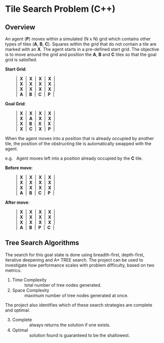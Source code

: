 # Tile Search Problem (C++)

## Overview
An agent (**P**) moves within a simulated (N x N) grid which contains other types of tiles (**A**, **B**, **C**). Squares within the grid that do not contain a tile are marked with an **X**. The agent starts in a pre-defined start grid. The objective is to move around the grid and position the **A**, **B** and **C** tiles so that the goal grid is satisfied.

**Start Grid**:

&nbsp; &nbsp; &nbsp; &nbsp; &nbsp;|&nbsp; **X** &nbsp;|&nbsp; **X** &nbsp;|&nbsp; **X** &nbsp;|&nbsp; **X** &nbsp;|<br>
&nbsp; &nbsp; &nbsp; &nbsp; &nbsp;|&nbsp; **X** &nbsp;|&nbsp; **X** &nbsp;|&nbsp; **X** &nbsp;|&nbsp; **X** &nbsp;|<br>
&nbsp; &nbsp; &nbsp; &nbsp; &nbsp;|&nbsp; **X** &nbsp;|&nbsp; **X** &nbsp;|&nbsp; **X** &nbsp;|&nbsp; **X** &nbsp;|<br>
&nbsp; &nbsp; &nbsp; &nbsp; &nbsp;|&nbsp; **A** &nbsp;|&nbsp; **B** &nbsp;|&nbsp; **C** &nbsp;|&nbsp; **P** &nbsp;|<br>

**Goal Grid**:

&nbsp; &nbsp; &nbsp; &nbsp; &nbsp;|&nbsp; **X** &nbsp;|&nbsp; **X** &nbsp;|&nbsp; **X** &nbsp;|&nbsp; **X** &nbsp;|<br>
&nbsp; &nbsp; &nbsp; &nbsp; &nbsp;|&nbsp; **X** &nbsp;|&nbsp; **A** &nbsp;|&nbsp; **X** &nbsp;|&nbsp; **X** &nbsp;|<br>
&nbsp; &nbsp; &nbsp; &nbsp; &nbsp;|&nbsp; **X** &nbsp;|&nbsp; **B** &nbsp;|&nbsp; **X** &nbsp;|&nbsp; **X** &nbsp;|<br>
&nbsp; &nbsp; &nbsp; &nbsp; &nbsp;|&nbsp; **X** &nbsp;|&nbsp; **C** &nbsp;|&nbsp; **X** &nbsp;|&nbsp; **P** &nbsp;|<br>

When the agent moves into a position that is already occupied by another tile, the position of the obstructing tile is automatically swapped with the agent.

e.g. &nbsp; Agent moves left into a position already occupied by the **C** tile.

**Before move**:

&nbsp; &nbsp; &nbsp; &nbsp; &nbsp;|&nbsp; **X** &nbsp;|&nbsp; **X** &nbsp;|&nbsp; **X** &nbsp;|&nbsp; **X** &nbsp;|<br>
&nbsp; &nbsp; &nbsp; &nbsp; &nbsp;|&nbsp; **X** &nbsp;|&nbsp; **X** &nbsp;|&nbsp; **X** &nbsp;|&nbsp; **X** &nbsp;|<br>
&nbsp; &nbsp; &nbsp; &nbsp; &nbsp;|&nbsp; **X** &nbsp;|&nbsp; **X** &nbsp;|&nbsp; **X** &nbsp;|&nbsp; **X** &nbsp;|<br>
&nbsp; &nbsp; &nbsp; &nbsp; &nbsp;|&nbsp; **A** &nbsp;|&nbsp; **B** &nbsp;|&nbsp; **C** &nbsp;|&nbsp; **P** &nbsp;|<br>

**After move**:

&nbsp; &nbsp; &nbsp; &nbsp; &nbsp;|&nbsp; **X** &nbsp;|&nbsp; **X** &nbsp;|&nbsp; **X** &nbsp;|&nbsp; **X** &nbsp;|<br>
&nbsp; &nbsp; &nbsp; &nbsp; &nbsp;|&nbsp; **X** &nbsp;|&nbsp; **X** &nbsp;|&nbsp; **X** &nbsp;|&nbsp; **X** &nbsp;|<br>
&nbsp; &nbsp; &nbsp; &nbsp; &nbsp;|&nbsp; **X** &nbsp;|&nbsp; **X** &nbsp;|&nbsp; **X** &nbsp;|&nbsp; **X** &nbsp;|<br>
&nbsp; &nbsp; &nbsp; &nbsp; &nbsp;|&nbsp; **A** &nbsp;|&nbsp; **B** &nbsp;|&nbsp; **P** &nbsp;|&nbsp; **C** &nbsp;|<br>

## Tree Search Algorithms

The search for this goal state is done using breadth-first, depth-first, iterative deepening and A* TREE search. The project can be used to investigate how performance scales with problem difficulty, based on two metrics.

1. Time Complexity <br>
&nbsp; &nbsp; &nbsp; &nbsp; &nbsp; total number of tree nodes generated.
2. Space Complexity <br>
&nbsp; &nbsp; &nbsp; &nbsp; &nbsp; maximum number of tree nodes generated at once.

The project also identifies which of these search strategies are complete and optimal.

3. Complete <br>
&nbsp; &nbsp; &nbsp; &nbsp; &nbsp; &nbsp; &nbsp; always returns the solution if one exists. <br>
4. Optimal <br>
&nbsp; &nbsp; &nbsp; &nbsp; &nbsp; &nbsp; &nbsp; solution found is guaranteed to be the shallowest. <br>
